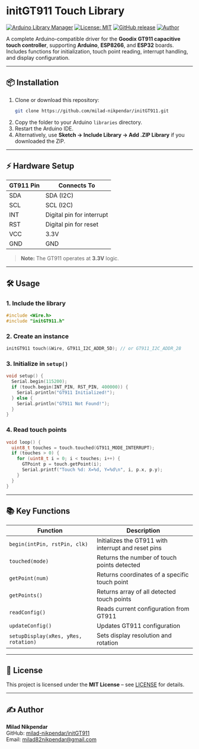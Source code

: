 # initGT911 Touch Library

[![Arduino Library Manager](https://img.shields.io/badge/Arduino-Library_Manager-00979D.svg?logo=arduino&logoColor=white)](https://docs.arduino.cc/libraries/initGT911/)
[![License: MIT](https://img.shields.io/badge/License-MIT-yellow.svg)](https://opensource.org/licenses/MIT)
[![GitHub release](https://img.shields.io/github/v/release/milad-nikpendar/initGT911)](https://github.com/milad-nikpendar/initGT911/releases)
[![Author](https://img.shields.io/badge/Author-milad--nikpendar-blueviolet)](https://github.com/milad-nikpendar)

A complete Arduino-compatible driver for the **Goodix GT911 capacitive touch controller**, supporting **Arduino**, **ESP8266**, and **ESP32** boards.  
Includes functions for initialization, touch point reading, interrupt handling, and display configuration.

---

## 📦 Installation

1. Clone or download this repository:
   ```bash
   git clone https://github.com/milad-nikpendar/initGT911.git
   ```
2. Copy the folder to your Arduino `libraries` directory.
3. Restart the Arduino IDE.
4. Alternatively, use **Sketch → Include Library → Add .ZIP Library** if you downloaded the ZIP.

---

## ⚡ Hardware Setup

| GT911 Pin | Connects To |
|-----------|-------------|
| SDA       | SDA (I2C)   |
| SCL       | SCL (I2C)   |
| INT       | Digital pin for interrupt |
| RST       | Digital pin for reset     |
| VCC       | 3.3V        |
| GND       | GND         |

> **Note:** The GT911 operates at **3.3V** logic.

---

## 🛠 Usage

### 1. Include the library
```cpp
#include <Wire.h>
#include "initGT911.h"
```

### 2. Create an instance
```cpp
initGT911 touch(&Wire, GT911_I2C_ADDR_5D); // or GT911_I2C_ADDR_28
```

### 3. Initialize in `setup()`
```cpp
void setup() {
  Serial.begin(115200);
  if (touch.begin(INT_PIN, RST_PIN, 400000)) {
    Serial.println("GT911 Initialized!");
  } else {
    Serial.println("GT911 Not Found!");
  }
}
```

### 4. Read touch points
```cpp
void loop() {
  uint8_t touches = touch.touched(GT911_MODE_INTERRUPT);
  if (touches > 0) {
    for (uint8_t i = 0; i < touches; i++) {
      GTPoint p = touch.getPoint(i);
      Serial.printf("Touch %d: X=%d, Y=%d\n", i, p.x, p.y);
    }
  }
}
```

---

## 📚 Key Functions

| Function | Description |
|----------|-------------|
| `begin(intPin, rstPin, clk)` | Initializes the GT911 with interrupt and reset pins |
| `touched(mode)` | Returns the number of touch points detected |
| `getPoint(num)` | Returns coordinates of a specific touch point |
| `getPoints()` | Returns array of all detected touch points |
| `readConfig()` | Reads current configuration from GT911 |
| `updateConfig()` | Updates GT911 configuration |
| `setupDisplay(xRes, yRes, rotation)` | Sets display resolution and rotation |

---

## 📜 License

This project is licensed under the **MIT License** – see [LICENSE](LICENSE) for details.

---

## ✍️ Author

**Milad Nikpendar**  
GitHub: [milad-nikpendar/initGT911](https://github.com/milad-nikpendar/initGT911)  
Email: milad82nikpendar@gmail.com  
